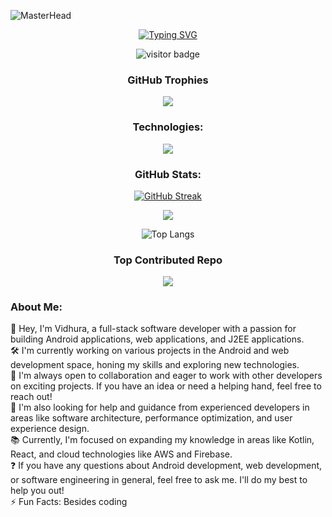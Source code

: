 ![MasterHead](https://i.ibb.co/FsTDsXT/cover.png)
<div align="center">

[![Typing SVG](<https://readme-typing-svg.demolab.com?font=Fira+Code&pause=1000&color=F7F7F7&center=true&random=false&width=1000&lines=Hey%2C+I'm+Vidhura+Neethika;I'm+BEng+(Hons)+Software+Engineering+Undergraduate>)](https://git.io/typing-svg)

![visitor badge](https://visitor-badge.laobi.icu/badge?page_id=vidhura000.visitor-badge&left_color=red&right_color=green&left_text=Hello%20Visitors)

### GitHub Trophies

![](https://github-profile-trophy.vercel.app/?username=Vidhura000&theme=nord&no-frame=true&no-bg=false&margin-w=4)

### Technologies:

<p align="center">
  <a href="https://skillicons.dev">
    <img src="https://skillicons.dev/icons?i=androidstudio,idea,vscode,visualstudio,postman,angular,angular,c,cpp,cloudflare,codepen,css,docker,firebase,gcp,git,github,gitlab,html,java,js,kotlin,laravel,maven,nodejs,php,py,react,replit,stackoverflow,tailwind,unity,ae,au,ai,ps,pr,xd,figma" />
  </a>
</p>

### GitHub Stats:

[![GitHub Streak](https://streak-stats.demolab.com?user=vidhura000&theme=github-dark&hide_border=true)](https://git.io/streak-stats)
<br/>

![](https://github-readme-stats.vercel.app/api?username=vidhura000&show_icons=true&bg_color=0d1117&title_color=39d353&text_color=ffffff&hide_border=true&icon_color=39d353)
<br/>

![Top Langs](https://github-readme-stats.vercel.app/api/top-langs/?username=vidhura000&layout=donut-vertical&langs_count=8&bg_color=0d1117&title_color=39d353&text_color=ffffff&hide_border=true&icon_color=39d353)

### Top Contributed Repo

![](https://github-contributor-stats.vercel.app/api?username=Vidhura000&limit=5&bg_color=0d1117&title_color=39d353&text_color=ffffff&hide_border=true&icon_color=39d353&combine_all_yearly_contributions=true)

</div>

### About Me:

👋 Hey, I'm Vidhura, a full-stack software developer with a passion for building Android applications, web applications, and J2EE applications.<br>🛠️ I'm currently working on various projects in the Android and web development space, honing my skills and exploring new technologies.<br>🤝 I'm always open to collaboration and eager to work with other developers on exciting projects. If you have an idea or need a helping hand, feel free to reach out!<br>🙏 I'm also looking for help and guidance from experienced developers in areas like software architecture, performance optimization, and user experience design.<br>📚 Currently, I'm focused on expanding my knowledge in areas like Kotlin, React, and cloud technologies like AWS and Firebase.<br>❓ If you have any questions about Android development, web development, or software engineering in general, feel free to ask me. I'll do my best to help you out!<br>⚡ Fun Facts: Besides coding
